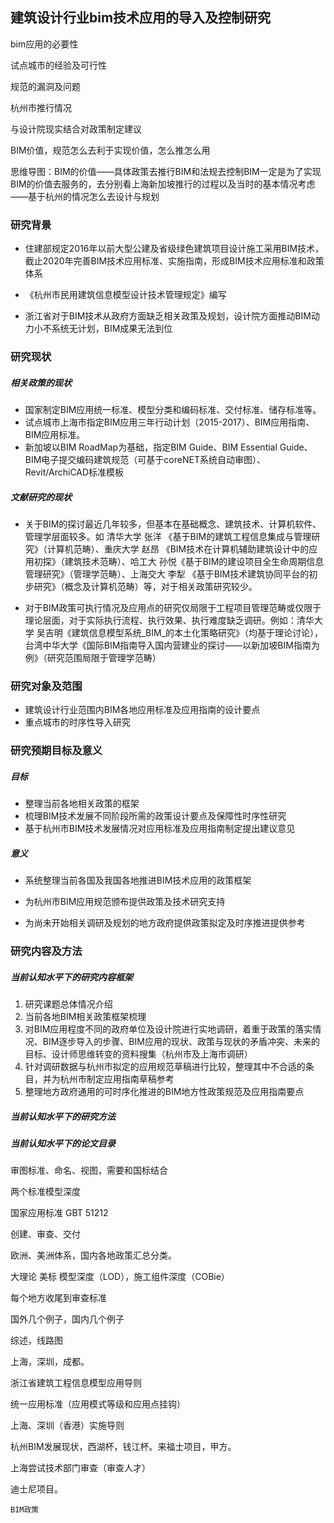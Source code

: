 ## 建筑设计行业bim技术应用的导入及控制研究

bim应用的必要性

试点城市的经验及可行性

规范的漏洞及问题

杭州市推行情况

与设计院现实结合对政策制定建议

BIM价值，规范怎么去利于实现价值，怎么推怎么用

思维导图：BIM的价值——具体政策去推行BIM和法规去控制BIM一定是为了实现BIM的价值去服务的，去分别看上海新加坡推行的过程以及当时的基本情况考虑——基于杭州的情况怎么去设计与规划



### 研究背景

+ 住建部规定2016年以前大型公建及省级绿色建筑项目设计施工采用BIM技术，截止2020年完善BIM技术应用标准、实施指南，形成BIM技术应用标准和政策体系


+ 《杭州市民用建筑信息模型设计技术管理规定》编写
+ 浙江省对于BIM技术从政府方面缺乏相关政策及规划，设计院方面推动BIM动力小不系统无计划，BIM成果无法到位



### 研究现状

##### 相关政策的现状

+ 国家制定BIM应用统一标准、模型分类和编码标准、交付标准、储存标准等。
+ 试点城市上海市指定BIM应用三年行动计划（2015-2017）、BIM应用指南、BIM应用标准。
+ 新加坡以BIM RoadMap为基础，指定BIM Guide、BIM Essential Guide、BIM电子提交编码建筑规范（可基于coreNET系统自动审图）、Revit/ArchiCAD标准模板

##### 文献研究的现状

+ 关于BIM的探讨最近几年较多，但基本在基础概念、建筑技术、计算机软件、管理学层面较多。如 清华大学 张洋 《基于BIM的建筑工程信息集成与管理研究》（计算机范畴）、重庆大学 赵昂 《BIM技术在计算机辅助建筑设计中的应用初探》（建筑技术范畴）、哈工大  孙悦《基于BIM的建设项目全生命周期信息管理研究》（管理学范畴）、上海交大 李犁 《基于BIM技术建筑协同平台的初步研究》（概念及计算机范畴）等，对于相关政策研究较少。

- 对于BIM政策可执行情况及应用点的研究仅局限于工程项目管理范畴或仅限于理论层面，对于实际执行流程、执行效果、执行难度缺乏调研。例如：清华大学 吴吉明《建筑信息模型系统_BIM_的本土化策略研究》（均基于理论讨论），台湾中华大学《国际BIM指南导入国内营建业的探讨——以新加坡BIM指南为例》（研究范围局限于管理学范畴）



### 研究对象及范围

+ 建筑设计行业范围内BIM各地应用标准及应用指南的设计要点
+ 重点城市的时序性导入研究

### 研究预期目标及意义

##### 目标

+ 整理当前各地相关政策的框架
+ 梳理BIM技术发展不同阶段所需的政策设计要点及保障性时序性研究
+ 基于杭州市BIM技术发展情况对应用标准及应用指南制定提出建议意见

##### 意义

+ 系统整理当前各国及我国各地推进BIM技术应用的政策框架
+ 为杭州市BIM应用规范颁布提供政策及技术研究支持


+ 为尚未开始相关调研及规划的地方政府提供政策拟定及时序推进提供参考

### 研究内容及方法 

##### 当前认知水平下的研究内容框架

1. 研究课题总体情况介绍
2. 当前各地BIM相关政策框架梳理
3. 对BIM应用程度不同的政府单位及设计院进行实地调研，着重于政策的落实情况、BIM逐步导入的步骤、BIM应用的现状、政策与现状的矛盾冲突、未来的目标、设计师思维转变的资料搜集（杭州市及上海市调研）
4. 针对调研数据与杭州市拟定的应用规范草稿进行比较，整理其中不合适的条目，并为杭州市制定应用指南草稿参考
5. 整理地方政府通用的可时序化推进的BIM地方性政策规范及应用指南要点

##### 当前认知水平下的研究方法

##### 当前认知水平下的论文目录







审图标准、命名、视图，需要和国标结合

两个标准模型深度

国家应用标准 GBT 51212

创建、审查、交付



欧洲、美洲体系，国内各地政策汇总分类。





大理论 美标     模型深度（LOD），施工组件深度（COBie）



每个地方收尾到审查标准

国外几个例子，国内几个例子

综述，线路图



上海，深圳，成都。



浙江省建筑工程信息模型应用导则

统一应用标准（应用模式等级和应用点挂钩）

上海、深圳（香港）实施导则

杭州BIM发展现状，西湖杯，钱江杯。来福士项目，甲方。



上海尝试技术部门审查（审查人才）

迪士尼项目。



```
BIM政策



```





